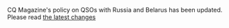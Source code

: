 ---
---

CQ Magazine's policy on QSOs with Russia and Belarus has been updated. Please read [the latest changes](/resources/russia)
